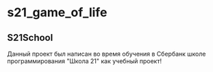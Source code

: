 # s21_game_of_life
## S21School
Данный проект был написан во время обучения в Сбербанк школе программирования "Школа 21" как учебный проект!
